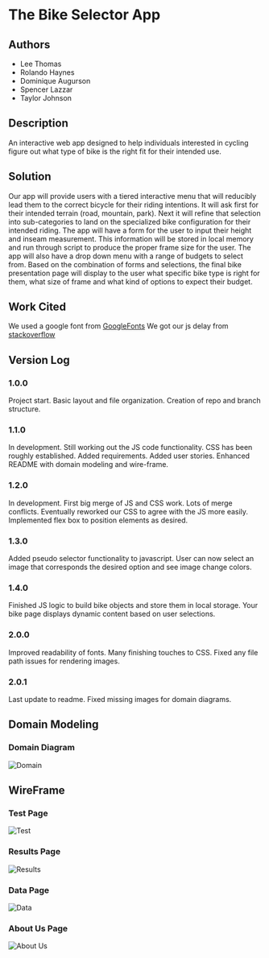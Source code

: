 # The Bike Selector App

## Authors

- Lee Thomas
- Rolando Haynes
- Dominique Augurson
- Spencer Lazzar
- Taylor Johnson

## Description

An interactive web app designed to help individuals interested in cycling figure out what type of bike is the right fit for their intended use.

## Solution

Our app will provide users with a tiered interactive menu that will reducibly lead them to the correct bicycle for their riding intentions.
It will ask first for their intended terrain (road, mountain, park). Next it will refine that selection into sub-categories to land on the specialized bike configuration for their intended riding. The app will have a form for the user to input their height and inseam measurement. This information will be stored in local memory and run through script to produce the proper frame size for the user. The app will also have a drop down menu with a range of budgets to select from. Based on the combination of forms and selections, the final bike presentation page will display to the user what specific bike type is right for them, what size of frame and what kind of options to expect their budget.

## Work Cited

We used a google font from [GoogleFonts](https://fonts.google.com/)
We got our js delay from [stackoverflow](https://stackoverflow.com/questions/17883692/how-to-set-time-delay-in-javascript)

## Version Log

### 1.0.0

Project start. Basic layout and file organization. Creation of repo and branch structure.

### 1.1.0

In development. Still working out the JS code functionality. CSS has been roughly established. Added requirements. Added user stories. Enhanced README with domain modeling and wire-frame.

### 1.2.0

In development. First big merge of JS and CSS work. Lots of merge conflicts. Eventually reworked our CSS to agree with the JS more easily. Implemented flex box to position elements as desired.

### 1.3.0

Added pseudo selector functionality to javascript. User can now select an image that corresponds the desired option and see image change colors.

### 1.4.0

Finished JS logic to build bike objects and store them in local storage. Your bike page displays dynamic content based on user selections.

### 2.0.0

Improved readability of fonts. Many finishing touches to CSS. Fixed any file path issues for rendering images.

### 2.0.1

Last update to readme. Fixed missing images for domain diagrams.

## Domain Modeling

### Domain Diagram

![Domain](img/domain.png)

## WireFrame

### Test Page

![Test](img/Wireframe-Test.PNG)
<br>

### Results Page

![Results](img/Wireframe-Results.PNG)
<br>

### Data Page

![Data](img/Wireframe-Data.PNG)
<br>

### About Us Page

![About Us](img/Wireframe-AboutUs.PNG)
